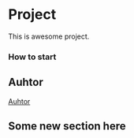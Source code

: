 # Project
This is awesome project.

### How to start

## Auhtor

[Auhtor](auhtor.md)

## Some new section here
